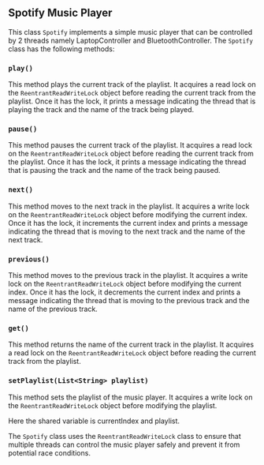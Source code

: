 ## Spotify Music Player

This class `Spotify` implements a simple music player that can be controlled by 2 threads namely LaptopController and BluetoothController.
The `Spotify` class has the following methods:

### `play()`
This method plays the current track of the playlist.
It acquires a read lock on the `ReentrantReadWriteLock` object before reading the current track from the playlist.
Once it has the lock, it prints a message indicating the thread that is playing the track and the name of the track being played.

### `pause()`
This method pauses the current track of the playlist.
It acquires a read lock on the `ReentrantReadWriteLock` object before reading the current track from the playlist.
Once it has the lock, it prints a message indicating the thread that is pausing the track and the name of the track being paused.

### `next()`
This method moves to the next track in the playlist.
It acquires a write lock on the `ReentrantReadWriteLock` object before modifying the current index.
Once it has the lock, it increments the current index and prints a message indicating the thread that is moving to the next track and the name of the next track.

### `previous()`
This method moves to the previous track in the playlist.
It acquires a write lock on the `ReentrantReadWriteLock` object before modifying the current index.
Once it has the lock, it decrements the current index and prints a message indicating the thread that is moving to the previous track and the name of the previous track.

### `get()`
This method returns the name of the current track in the playlist.
It acquires a read lock on the `ReentrantReadWriteLock` object before reading the current track from the playlist.

### `setPlaylist(List<String> playlist)`
This method sets the playlist of the music player.
It acquires a write lock on the `ReentrantReadWriteLock` object before modifying the playlist.

Here the shared variable is currentIndex and playlist.

The `Spotify` class uses the `ReentrantReadWriteLock` class to ensure that multiple threads can control the music player safely and prevent it from potential race conditions.